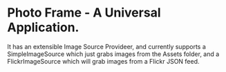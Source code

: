 Photo Frame - A Universal Application.
=========================================

It has an extensible Image Source Provideer, and currently supports a SimpleImageSource which just grabs images from the Assets folder, and a FlickrImageSource which will grab images from a Flickr JSON feed.